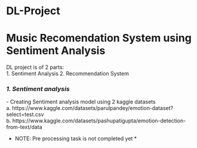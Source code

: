 # DL-Project
<h1> Music Recomendation System using Sentiment Analysis</h1>

<p> DL project is of 2 parts:<br>
1. Sentiment Analysis
2. Recommendation System
</p>

<h3><i> 1. Sentiment analysis</i></h3>
<p> - Creating Sentiment analysis model using 2 kaggle datasets<br>
a. https://www.kaggle.com/datasets/parulpandey/emotion-dataset?select=test.csv<br>
b. https://www.kaggle.com/datasets/pashupatigupta/emotion-detection-from-text/data<br>
</p>

* NOTE: Pre processing task is not completed yet *

